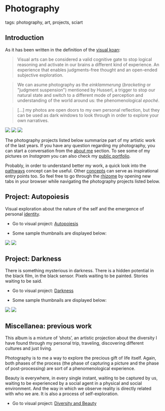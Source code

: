 # Photography

tags: photography, art, projects, sciart

## Introduction

As it has been written in the definition of the [visual koan](../concepts/visual_koan.md):

> Visual arts can be considered a valid cognitive gate to stop logical reasoning and activate in our brains a different kind of experience. An experience that enables judgments-free thought and an open-ended subjective exploration. 

> We can asume photography as the *einklammerung* (*bracketing* or "judgment suspension") mentioned by Husserl, a trigger to stop our natural state and switch to a different mode of perception and understanding of the world around us: the phenomenological *epoché*.

> [...] my photos are open doors to my own personal reflection, but they can be used as dark windows to look through in order to explore your own narratives.

![](../../0x/d323d5952af08f18e80037b473c96742)
![](../../0x/6bafad4ea365e61dd883035802f184a5)
![](../../0x/0ac6c94976f75e4654998f1dd65f8507)

The photography projects listed below summarize part of my artistic work of the last years. If you have any question regarding my photography, you can start a conversation from the [about me](../../about.md) section. To see some of my pictures on *Instagram* you can also check my [public portfolio](https://www.instagram.com/xmunch/).

Probably, in order to understand better my work, a quick look into the [pathways](../concepts/pathways.md) concept can be useful. Other [concepts](../concepts.md) can serve as inspirational entry points too. So feel free to go through the [rhizome](../concepts/rhizome.md) by opening new tabs in your browser while navigating the photography projects listed below.


## Project: Autopoiesis

Visual exploration about the nature of the self and the emergence of personal [identity](../concepts/identity.md).

* Go to visual project: [Autopoiesis](photography/autopoiesis.md)

* Some sample thumbnails are displayed below:

![](../../0x/6b2eba195da684014d91651895bb924f)
![](../../0x/3dc4387f5fa2bd2ed6cabd1ecd808af3)

## Project: Darkness

There is something mysterious in darkness. There is a hidden potential in the black film, in the black sensor. Pixels waiting to be painted. Stories waiting to be said.

* Go to visual project: [Darkness](photography/darkness.md)

* Some sample thumbnails are displayed below:

![](../../0x/7e0a0592484f8e2aad28d4d22356d117)
![](../../0x/9b4d32a4686df2da745df9510304bf46)


## Miscellanea: previous work

This album is a mixture of ‘shots’, an artistic projection about the diversity I have found through my personal trip, traveling, discovering different cultures and just living.

Photography is to me a way to explore the precious gift of life itself. Again, both phases of the process (the phase of capturing a picture and the phase of post-processing) are sort of a phenomenological experience.

Beauty is everywhere, in every single instant, waiting to be captured by us, waiting to be experienced by a social agent in a physical and social environment. And the way in which we observe reality is directly related with who we are. It is also a process of self-exploration.


* Go to visual project: [Diversity and Beauty](https://www.flickr.com/photos/xmunch/)


